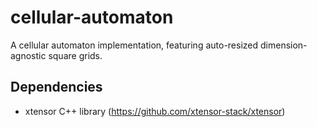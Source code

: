 # cellular-automaton
A cellular automaton implementation, featuring auto-resized dimension-agnostic square grids.

## Dependencies
* xtensor C++ library (https://github.com/xtensor-stack/xtensor)
